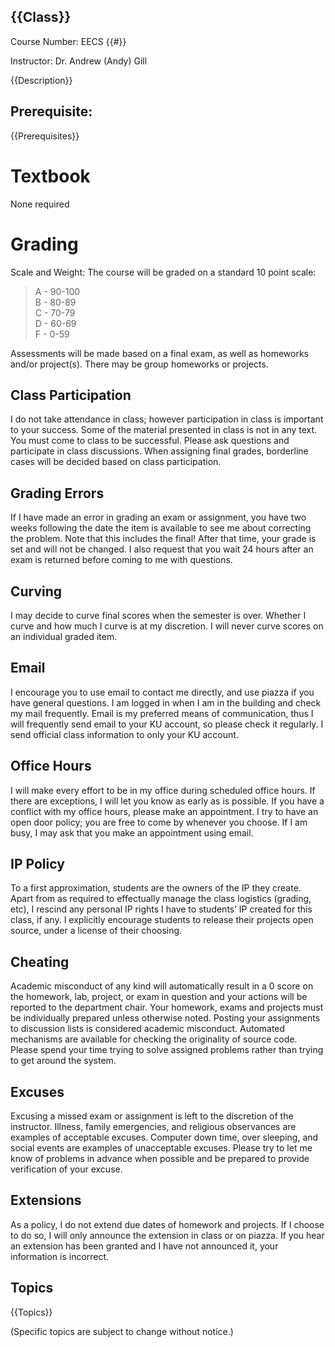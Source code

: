 ## {{Class}}

Course Number: EECS {{#}}

Instructor: Dr. Andrew (Andy) Gill

{{Description}}

## Prerequisite: 

{{Prerequisites}}

# Textbook

None required

# Grading

Scale and Weight: The course will be graded on a standard 10 point scale:

> A - 90-100  
> B - 80-89  
> C - 70-79  
> D - 60-69  
> F - 0-59  

Assessments will be made based on a final exam, as well as homeworks and/or project(s).
There may be group homeworks or projects.

## Class Participation

I do not take attendance in class; however participation in class is important to your success. Some
of the material presented in class is not in any text. You must come to class to be successful.
Please ask questions and participate in class discussions. When assigning final grades, borderline
cases will be decided based on class participation.

## Grading Errors

If I have made an error in grading an exam or assignment, you have two weeks following the date the
item is available to see me about correcting the problem. Note that this includes the final! After
that time, your grade is set and will not be changed. I also request that you wait 24 hours after an
exam is returned before coming to me with questions. 

## Curving

I may decide to curve final scores when the semester is over. Whether
I curve and how much I curve is at my discretion. I will never curve
scores on an individual graded item.

## Email

I encourage you to use email to contact me directly, and use piazza if
you have general questions.  I am logged in when I am in the building
and check my mail frequently. Email is my preferred means of
communication, thus I will frequently send email to your KU account,
so please check it regularly. I send official class information to
only your KU account.

## Office Hours

I will make every effort to be in my office during scheduled office hours. If there are exceptions,
I will let you know as early as is possible. If you have a conflict with my office hours, please
make an appointment. I try to have an open door policy; you are free to come by whenever you choose.
If I am busy, I may ask that you make an appointment using email.

## IP Policy

To a first approximation, students are the owners of the IP they create.
Apart from as required to effectually manage the class logistics (grading, etc), I
rescind any personal IP rights I have to students’ IP created for this class, if any.
I explicitly encourage students to release their projects open source, under a license
of their choosing.

## Cheating

Academic misconduct of any kind will automatically result in a 0 score on the homework, lab,
project, or exam in question and your actions will be reported to the department chair. Your
homework, exams and projects must be individually prepared unless otherwise noted. Posting your
assignments to discussion lists is considered academic misconduct. Automated mechanisms are
available for checking the originality of source code. Please spend your time trying to solve
assigned problems rather than trying to get around the system.


## Excuses

Excusing a missed exam or assignment is left to the discretion of the instructor. Illness, family
emergencies, and religious observances are examples of acceptable excuses. Computer down time, over
sleeping, and social events are examples of unacceptable excuses. Please try to let me know of
problems in advance when possible and be prepared to provide verification of your excuse.

## Extensions

As a policy, I do not extend due dates of homework and projects. If I
choose to do so, I will only announce the extension in class or on
piazza. If you hear an extension has been granted and I have not
announced it, your information is incorrect.

## Topics

{{Topics}}

(Specific topics are subject to change without notice.)

